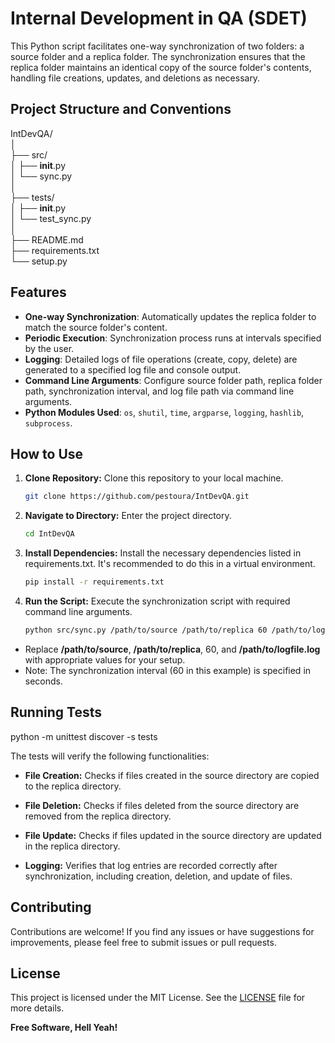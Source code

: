 # Internal Development in QA (SDET)

This Python script facilitates one-way synchronization of two folders: a source folder and a replica folder. The synchronization ensures that the replica folder maintains an identical copy of the source folder's contents, handling file creations, updates, and deletions as necessary.

## Project Structure and Conventions

IntDevQA/  
│  
├── src/  
│   ├── __init__.py  
│   └── sync.py  
│  
├── tests/  
│   ├── __init__.py  
│   └── test_sync.py  
│  
├── README.md  
├── requirements.txt  
└── setup.py 

## Features

- **One-way Synchronization**: Automatically updates the replica folder to match the source folder's content.
- **Periodic Execution**: Synchronization process runs at intervals specified by the user.
- **Logging**: Detailed logs of file operations (create, copy, delete) are generated to a specified log file and console output.
- **Command Line Arguments**: Configure source folder path, replica folder path, synchronization interval, and log file path via command line arguments.
- **Python Modules Used**: `os`, `shutil`, `time`, `argparse`, `logging`, `hashlib`, `subprocess`.

## How to Use

1. **Clone Repository:** Clone this repository to your local machine.
   ```bash
   git clone https://github.com/pestoura/IntDevQA.git
   ```

2. **Navigate to Directory:** Enter the project directory.
   ```sh
   cd IntDevQA
   ```
   
3. **Install Dependencies:** Install the necessary dependencies listed in requirements.txt. It's recommended to do this in a virtual environment.
   ```bash
   pip install -r requirements.txt
   ```

5. **Run the Script:** Execute the synchronization script with required command line arguments.
    ```bash
    python src/sync.py /path/to/source /path/to/replica 60 /path/to/logfile.log
    ```
- Replace **/path/to/source**, **/path/to/replica**, 60, and **/path/to/logfile.log** with appropriate values for your setup.
- Note: The synchronization interval (60 in this example) is specified in seconds.

## Running Tests

python -m unittest discover -s tests

The tests will verify the following functionalities:

- **File Creation:** Checks if files created in the source directory are copied to the replica directory.

- **File Deletion:** Checks if files deleted from the source directory are removed from the replica directory.

- **File Update:** Checks if files updated in the source directory are updated in the replica directory.

- **Logging:** Verifies that log entries are recorded correctly after synchronization, including creation, deletion, and update of files.

## Contributing

Contributions are welcome! If you find any issues or have suggestions for improvements, please feel free to submit issues or pull requests.

## License

This project is licensed under the MIT License. See the [LICENSE](./LICENSE) file for more details.

**Free Software, Hell Yeah!**
